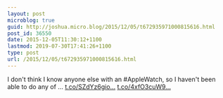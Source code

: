 ```yaml
---
layout: post
microblog: true
guid: http://joshua.micro.blog/2015/12/05/t672935971000815616.html
post_id: 36550
date: 2015-12-05T11:30:12+1100
lastmod: 2019-07-30T17:41:26+1100
type: post
url: /2015/12/05/t672935971000815616.html
---
```

I don't think I know anyone else with an #AppleWatch, so I haven't been able to do any of … [t.co/SZdYz6gio...](https://t.co/SZdYz6gion) [t.co/4xfO3cuW9...](https://t.co/4xfO3cuW9m)
